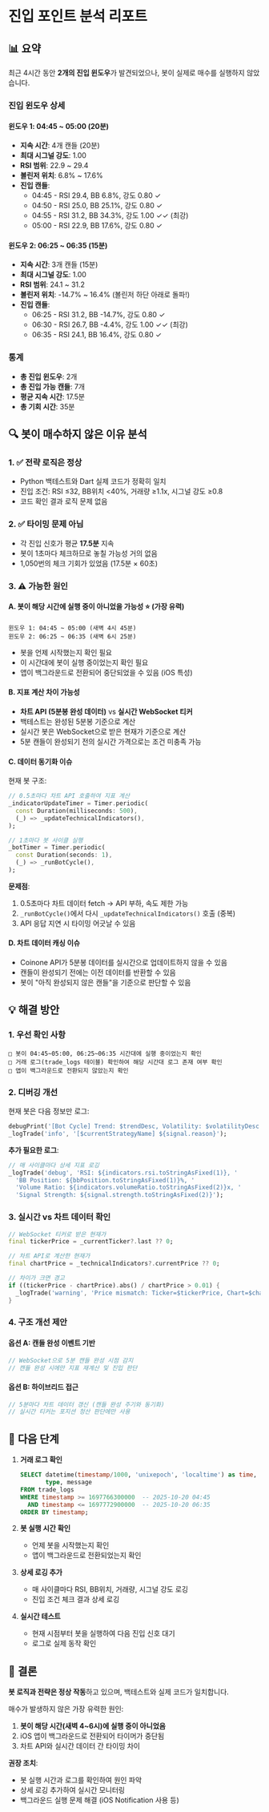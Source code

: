 # 진입 포인트 분석 리포트

## 📊 요약

최근 4시간 동안 **2개의 진입 윈도우**가 발견되었으나, 봇이 실제로 매수를 실행하지 않았습니다.

### 진입 윈도우 상세

#### 윈도우 1: 04:45 ~ 05:00 (20분)
- **지속 시간**: 4개 캔들 (20분)
- **최대 시그널 강도**: 1.00
- **RSI 범위**: 22.9 ~ 29.4
- **볼린저 위치**: 6.8% ~ 17.6%
- **진입 캔들**:
  - 04:45 - RSI 29.4, BB 6.8%, 강도 0.80 ✓
  - 04:50 - RSI 25.0, BB 25.1%, 강도 0.80 ✓
  - 04:55 - RSI 31.2, BB 34.3%, 강도 1.00 ✓✓ (최강)
  - 05:00 - RSI 22.9, BB 17.6%, 강도 0.80 ✓

#### 윈도우 2: 06:25 ~ 06:35 (15분)
- **지속 시간**: 3개 캔들 (15분)
- **최대 시그널 강도**: 1.00
- **RSI 범위**: 24.1 ~ 31.2
- **볼린저 위치**: -14.7% ~ 16.4% (볼린저 하단 아래로 돌파!)
- **진입 캔들**:
  - 06:25 - RSI 31.2, BB -14.7%, 강도 0.80 ✓
  - 06:30 - RSI 26.7, BB -4.4%, 강도 1.00 ✓✓ (최강)
  - 06:35 - RSI 24.1, BB 16.4%, 강도 0.80 ✓

### 통계
- **총 진입 윈도우**: 2개
- **총 진입 가능 캔들**: 7개
- **평균 지속 시간**: 17.5분
- **총 기회 시간**: 35분

## 🔍 봇이 매수하지 않은 이유 분석

### 1. ✅ 전략 로직은 정상
- Python 백테스트와 Dart 실제 코드가 정확히 일치
- 진입 조건: RSI ≤32, BB위치 <40%, 거래량 ≥1.1x, 시그널 강도 ≥0.8
- 코드 확인 결과 로직 문제 없음

### 2. ✅ 타이밍 문제 아님
- 각 진입 신호가 평균 **17.5분** 지속
- 봇이 1초마다 체크하므로 놓칠 가능성 거의 없음
- 1,050번의 체크 기회가 있었음 (17.5분 × 60초)

### 3. ⚠️ 가능한 원인

#### A. 봇이 해당 시간에 실행 중이 아니었을 가능성 ⭐ (가장 유력)
```
윈도우 1: 04:45 ~ 05:00 (새벽 4시 45분)
윈도우 2: 06:25 ~ 06:35 (새벽 6시 25분)
```
- 봇을 언제 시작했는지 확인 필요
- 이 시간대에 봇이 실행 중이었는지 확인 필요
- 앱이 백그라운드로 전환되어 중단되었을 수 있음 (iOS 특성)

#### B. 지표 계산 차이 가능성
- **차트 API (5분봉 완성 데이터)** vs **실시간 WebSocket 티커**
- 백테스트는 완성된 5분봉 기준으로 계산
- 실시간 봇은 WebSocket으로 받은 현재가 기준으로 계산
- 5분 캔들이 완성되기 전의 실시간 가격으로는 조건 미충족 가능

#### C. 데이터 동기화 이슈
현재 봇 구조:
```dart
// 0.5초마다 차트 API 호출하여 지표 계산
_indicatorUpdateTimer = Timer.periodic(
  const Duration(milliseconds: 500),
  (_) => _updateTechnicalIndicators(),
);

// 1초마다 봇 사이클 실행
_botTimer = Timer.periodic(
  const Duration(seconds: 1),
  (_) => _runBotCycle(),
);
```

**문제점**:
1. 0.5초마다 차트 데이터 fetch → API 부하, 속도 제한 가능
2. `_runBotCycle()`에서 다시 `_updateTechnicalIndicators()` 호출 (중복)
3. API 응답 지연 시 타이밍 어긋날 수 있음

#### D. 차트 데이터 캐싱 이슈
- Coinone API가 5분봉 데이터를 실시간으로 업데이트하지 않을 수 있음
- 캔들이 완성되기 전에는 이전 데이터를 반환할 수 있음
- 봇이 "아직 완성되지 않은 캔들"을 기준으로 판단할 수 있음

## 💡 해결 방안

### 1. 우선 확인 사항
```
□ 봇이 04:45~05:00, 06:25~06:35 시간대에 실행 중이었는지 확인
□ 거래 로그(trade_logs 테이블) 확인하여 해당 시간대 로그 존재 여부 확인
□ 앱이 백그라운드로 전환되지 않았는지 확인
```

### 2. 디버깅 개선
현재 봇은 다음 정보만 로그:
```dart
debugPrint('[Bot Cycle] Trend: $trendDesc, Volatility: $volatilityDesc');
_logTrade('info', '[$currentStrategyName] ${signal.reason}');
```

**추가 필요한 로그**:
```dart
// 매 사이클마다 상세 지표 로깅
_logTrade('debug', 'RSI: ${indicators.rsi.toStringAsFixed(1)}, '
  'BB Position: ${bbPosition.toStringAsFixed(1)}%, '
  'Volume Ratio: ${indicators.volumeRatio.toStringAsFixed(2)}x, '
  'Signal Strength: ${signal.strength.toStringAsFixed(2)}');
```

### 3. 실시간 vs 차트 데이터 확인
```dart
// WebSocket 티커로 받은 현재가
final tickerPrice = _currentTicker?.last ?? 0;

// 차트 API로 계산한 현재가
final chartPrice = _technicalIndicators?.currentPrice ?? 0;

// 차이가 크면 경고
if ((tickerPrice - chartPrice).abs() / chartPrice > 0.01) {
  _logTrade('warning', 'Price mismatch: Ticker=$tickerPrice, Chart=$chartPrice');
}
```

### 4. 구조 개선 제안

#### 옵션 A: 캔들 완성 이벤트 기반
```dart
// WebSocket으로 5분 캔들 완성 시점 감지
// 캔들 완성 시에만 지표 재계산 및 진입 판단
```

#### 옵션 B: 하이브리드 접근
```dart
// 5분마다 차트 데이터 갱신 (캔들 완성 주기와 동기화)
// 실시간 티커는 포지션 청산 판단에만 사용
```

## 📝 다음 단계

1. **거래 로그 확인**
   ```sql
   SELECT datetime(timestamp/1000, 'unixepoch', 'localtime') as time,
          type, message
   FROM trade_logs
   WHERE timestamp >= 1697766300000  -- 2025-10-20 04:45
     AND timestamp <= 1697772900000  -- 2025-10-20 06:35
   ORDER BY timestamp;
   ```

2. **봇 실행 시간 확인**
   - 언제 봇을 시작했는지 확인
   - 앱이 백그라운드로 전환되었는지 확인

3. **상세 로깅 추가**
   - 매 사이클마다 RSI, BB위치, 거래량, 시그널 강도 로깅
   - 진입 조건 체크 결과 상세 로깅

4. **실시간 테스트**
   - 현재 시점부터 봇을 실행하여 다음 진입 신호 대기
   - 로그로 실제 동작 확인

## 🎯 결론

**봇 로직과 전략은 정상 작동**하고 있으며, 백테스트와 실제 코드가 일치합니다.

매수가 발생하지 않은 가장 유력한 원인:
1. **봇이 해당 시간(새벽 4~6시)에 실행 중이 아니었음**
2. iOS 앱이 백그라운드로 전환되어 타이머가 중단됨
3. 차트 API와 실시간 데이터 간 타이밍 차이

**권장 조치**:
- 봇 실행 시간과 로그를 확인하여 원인 파악
- 상세 로깅 추가하여 실시간 모니터링
- 백그라운드 실행 문제 해결 (iOS Notification 사용 등)
